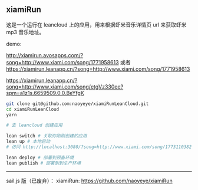 
## xiamiRun 

这是一个运行在 leancloud 上的应用，用来根据虾米音乐详情页 url 来获取虾米 mp3 音乐地址。

demo:

http://xiamirun.avosapps.com/?song=http://www.xiami.com/song/1771958613
或者
https://xiamirun.leanapp.cn/?song=http://www.xiami.com/song/1771958613

https://xiamirun.leanapp.cn/?song=http://www.xiami.com/song/etgVz330ee?spm=a1z1s.6659509.0.0.BeYfgK

```bash
git clone git@github.com:naoyeye/xiamiRunLeanCloud.git
cd xiamiRunLeanCloud
yarn

# 去 leancloud 创建应用

lean switch # 关联你刚刚创建的应用
lean up # 本地启动
# 访问 http://localhost:3080/?song=http://www.xiami.com/song/1773110382

lean deploy # 部署到预备环境
lean publish # 部署到到生产环境
```


----
sail.js 版（已废弃）：
xiamiRun: https://github.com/naoyeye/xiamiRun